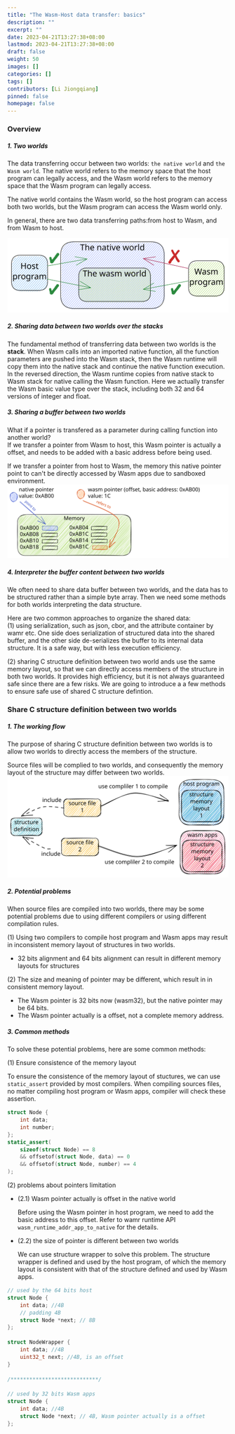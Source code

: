 ```yaml
---
title: "The Wasm-Host data transfer: basics"
description: ""
excerpt: ""
date: 2023-04-21T13:27:38+08:00
lastmod: 2023-04-21T13:27:38+08:00
draft: false
weight: 50
images: []
categories: []
tags: []
contributors: [Li Jiongqiang]
pinned: false
homepage: false
---
```

### Overview

##### 1. Two worlds

The data transferring occur between two worlds: `the native world` and `the Wasm world`.
The native world refers to the memory space that the host program can legally access, and the Wasm world refers to the memory space that the Wasm program can legally access.

The native world contains the Wasm world, so the host program can access both two worlds, but the Wasm program can access the Wasm world only.

In general, there are two data transferring paths:from host to Wasm, and from Wasm to host.

![Two worlds diagram](images/two_worlds.svg)

##### 2. Sharing data between two worlds over the stacks

The fundamental method of transferring data between two worlds is the **stack**.  When Wasm calls into an imported native function, all the function parameters are pushed into the Wasm stack, then the Wasm runtime will copy them into the native stack and continue the native function execution. In the reversed direction, the Wasm runtime copies from native stack to Wasm stack for native calling the Wasm function. Here we actually transfer the Wasm basic value type over the stack, including both 32 and 64 versions of integer and float.

##### 3. Sharing a buffer between two worlds
What if a pointer is transfered as a parameter during calling function into another world?  
If we transfer a pointer from Wasm to host, this Wasm pointer is actually a offset, and needs to be added with a basic address before being used.  

If we transfer a pointer from host to Wasm, the memory this native pointer point to can't be directly accessed by Wasm apps due to sandboxed environment.
![Pointer in two worlds](images/pointers_in_two_worlds.svg)

##### 4. Interpreter the buffer content between two worlds
We often need to share data buffer between two worlds, and the data has to be structured rather than a simple byte array. Then we need some methods for both worlds interpreting the data structure.

Here are two common approaches to organize the shared data:  
(1) using serialization, such as json, cbor, and the attribute container by wamr etc. One side does serialization of structured data into the shared buffer, and the other side de-serializes the buffer to its internal data structure. It is a safe way, but with less execution efficiency.  

(2) sharing C structure definition between two world ands use the same memory layout, so that we can directly access members of the structure in both two worlds. It provides high efficiency, but it is not always guaranteed safe since there are a few risks. We are going to introduce a a few methods to ensure safe use of shared C structure defintion.

### Share C structure definition between two worlds

##### 1. The working flow
The purpose of sharing C structure definition between two worlds is to allow two worlds to directly access the members of the structure.

Source files will be complied to two worlds, and consequently the memory layout of the structure may differ between two worlds.
![The data structure is compiled into two worlds](images/compiling_files.svg)

##### 2. Potential problems
When source files are compiled into two worlds, there may be some potential problems due to using different compilers or using different compilation rules.

(1) Using two compilers to compile host program and Wasm apps may result in inconsistent memory layout of structures in two worlds.
* 32 bits alignment and 64 bits alignment can result in different memory layouts for structures

(2) The size and meaning of pointer may be different, which result in in consistent memory layout.
* The Wasm pointer is 32 bits now (wasm32), but the native pointer may be 64 bits.
* The Wasm pointer actually is a offset, not a complete memory address.

##### 3. Common methods
To solve these potential problems, here are some common methods:

(1) Ensure consistence of the memory layout

To ensure the consistence of the memory layout of stuctures, we can use `static_assert` provided by most compilers.
When compiling sources files, no matter compiling host program or Wasm apps, compiler will check these assertion.

```cpp
struct Node {
    int data;
    int number;
};
static_assert(
    sizeof(struct Node) == 8
    && offsetof(struct Node, data) == 0
    && offsetof(struct Node, number) == 4
);
```

(2) problems about pointers limitation 

- (2.1) Wasm pointer actually is offset in the native world

    Before using the Wasm pointer in host program, we need to add the basic address to this offset. Refer to wamr runtime API `wasm_runtime_addr_app_to_native` for the details.


- (2.2) the size of pointer is different between two worlds
    
    We can use structure wrapper to solve this problem. The structure wrapper is defined and used by the host program, of which the memory layout is consistent with that of the structure defined and used by Wasm apps.
 

```cpp
// used by the 64 bits host
struct Node {
    int data; //4B
    // padding 4B
    struct Node *next; // 8B
};

struct NodeWrapper {
    int data; //4B
    uint32_t next; //4B, is an offset
}

/****************************/

// used by 32 bits Wasm apps
struct Node {
    int data; //4B
    struct Node *next; // 4B, Wasm pointer actually is a offset
};
```